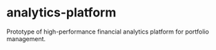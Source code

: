 # analytics-platform
Prototype of high-performance financial analytics platform for portfolio management.
